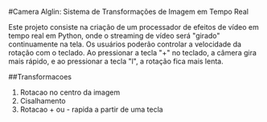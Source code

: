 #Camera Alglin: Sistema de Transformações de Imagem em Tempo Real

Este projeto consiste na criação de um processador de efeitos de vídeo em tempo real em Python, onde o streaming de vídeo será "girado" continuamente na tela. Os usuários poderão controlar a velocidade da rotação com o teclado. Ao pressionar a tecla "+" no teclado, a câmera gira mais rápido, e ao pressionar a tecla "l", a rotação fica mais lenta.

##Transformacoes 
1. Rotacao no centro da imagem 
2. Cisalhamento 
3. Rotacao + ou - rapida a partir de uma tecla 

